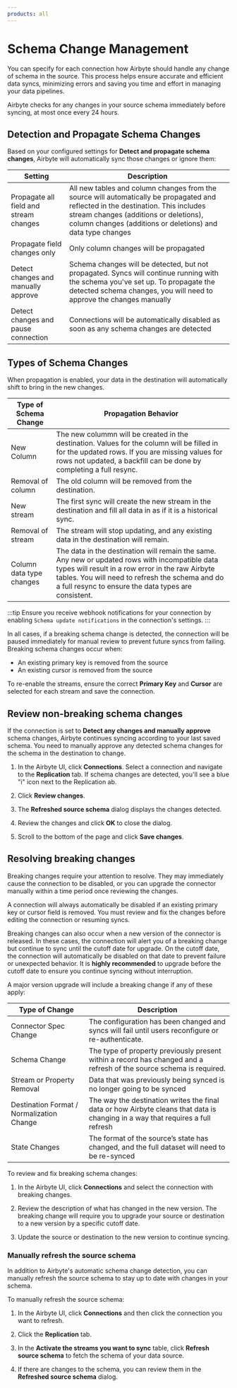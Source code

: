```yaml
---
products: all
---
```


# Schema Change Management

You can specify for each connection how Airbyte should handle any change of schema in the source.
This process helps ensure accurate and efficient data syncs, minimizing errors and saving you time
and effort in managing your data pipelines.

Airbyte checks for any changes in your source schema immediately before syncing, at most once every
24 hours.

## Detection and Propagate Schema Changes

Based on your configured settings for **Detect and propagate schema changes**, Airbyte will
automatically sync those changes or ignore them:

| Setting                                | Description                                                                                                                                                                                                                               |
| -------------------------------------- | ----------------------------------------------------------------------------------------------------------------------------------------------------------------------------------------------------------------------------------------- |
| Propagate all field and stream changes | All new tables and column changes from the source will automatically be propagated and reflected in the destination. This includes stream changes (additions or deletions), column changes (additions or deletions) and data type changes |
| Propagate field changes only           | Only column changes will be propagated                                                                                                                                                                                                    |
| Detect changes and manually approve    | Schema changes will be detected, but not propagated. Syncs will continue running with the schema you've set up. To propagate the detected schema changes, you will need to approve the changes manually                                   |
| Detect changes and pause connection    | Connections will be automatically disabled as soon as any schema changes are detected                                                                                                                                                     |

## Types of Schema Changes

When propagation is enabled, your data in the destination will automatically shift to bring in the
new changes.

| Type of Schema Change    | Propagation Behavior                                                                                                                                                                                                                                           |
| ------------------------ | -------------------------------------------------------------------------------------------------------------------------------------------------------------------------------------------------------------------------------------------------------------- |
| New Column               | The new colummn will be created in the destination. Values for the column will be filled in for the updated rows. If you are missing values for rows not updated, a backfill can be done by completing a full resync.                                          |
| Removal of column        | The old column will be removed from the destination.                                                                                                                                                                                                           |
| New stream               | The first sync will create the new stream in the destination and fill all data in as if it is a historical sync.                                                                                                                                               |
| Removal of stream        | The stream will stop updating, and any existing data in the destination will remain.                                                                                                                                                                           |
| Column data type changes | The data in the destination will remain the same. Any new or updated rows with incompatible data types will result in a row error in the raw Airbyte tables. You will need to refresh the schema and do a full resync to ensure the data types are consistent. |

:::tip Ensure you receive webhook notifications for your connection by enabling
`Schema update notifications` in the connection's settings. :::

In all cases, if a breaking schema change is detected, the connection will be paused immediately for
manual review to prevent future syncs from failing. Breaking schema changes occur when:

- An existing primary key is removed from the source
- An existing cursor is removed from the source

To re-enable the streams, ensure the correct **Primary Key** and **Cursor** are selected for each
stream and save the connection.

## Review non-breaking schema changes

If the connection is set to **Detect any changes and manually approve** schema changes, Airbyte
continues syncing according to your last saved schema. You need to manually approve any detected
schema changes for the schema in the destination to change.

1. In the Airbyte UI, click **Connections**. Select a connection and navigate to the **Replication**
   tab. If schema changes are detected, you'll see a blue "i" icon next to the Replication ab.

2. Click **Review changes**.

3. The **Refreshed source schema** dialog displays the changes detected.

4. Review the changes and click **OK** to close the dialog.

5. Scroll to the bottom of the page and click **Save changes**.

## Resolving breaking changes

Breaking changes require your attention to resolve. They may immediately cause the connection to be
disabled, or you can upgrade the connector manually within a time period once reviewing the changes.

A connection will always automatically be disabled if an existing primary key or cursor field is
removed. You must review and fix the changes before editing the connection or resuming syncs.

Breaking changes can also occur when a new version of the connector is released. In these cases, the
connection will alert you of a breaking change but continue to sync until the cutoff date for
upgrade. On the cutoff date, the connection will automatically be disabled on that date to prevent
failure or unexpected behavior. It is **highly recommended** to upgrade before the cutoff date to
ensure you continue syncing without interruption.

A major version upgrade will include a breaking change if any of these apply:

| Type of Change                            | Description                                                                                                                     |
| ----------------------------------------- | ------------------------------------------------------------------------------------------------------------------------------- |
| Connector Spec Change                     | The configuration has been changed and syncs will fail until users reconfigure or re-authenticate.                              |
| Schema Change                             | The type of property previously present within a record has changed and a refresh of the source schema is required.             |
| Stream or Property Removal                | Data that was previously being synced is no longer going to be synced                                                           |
| Destination Format / Normalization Change | The way the destination writes the final data or how Airbyte cleans that data is changing in a way that requires a full refresh |
| State Changes                             | The format of the source’s state has changed, and the full dataset will need to be re-synced                                    |

To review and fix breaking schema changes:

1. In the Airbyte UI, click **Connections** and select the connection with breaking changes.

2. Review the description of what has changed in the new version. The breaking change will require
   you to upgrade your source or destination to a new version by a specific cutoff date.

3. Update the source or destination to the new version to continue syncing.

### Manually refresh the source schema

In addition to Airbyte's automatic schema change detection, you can manually refresh the source
schema to stay up to date with changes in your schema.

To manually refresh the source schema:

1.  In the Airbyte UI, click **Connections** and then click the connection you want to refresh.

2.  Click the **Replication** tab.

3.  In the **Activate the streams you want to sync** table, click **Refresh source schema** to fetch
    the schema of your data source.

4.  If there are changes to the schema, you can review them in the **Refreshed source schema**
    dialog.
